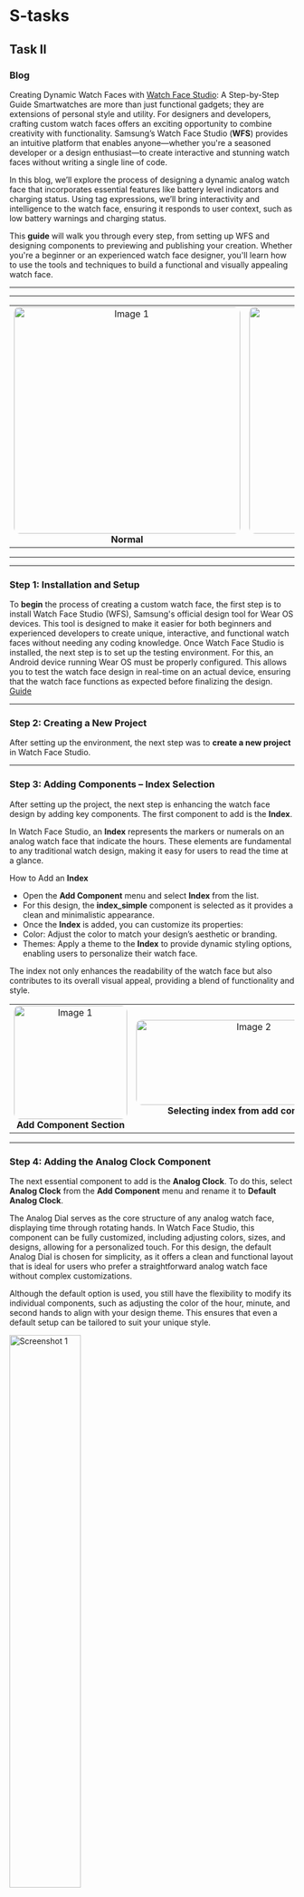 # S-tasks

## Task II

### Blog

Creating Dynamic Watch Faces with [Watch Face Studio](https://developer.samsung.com/watch-face-studio/overview.html): A Step-by-Step Guide
Smartwatches are more than just functional gadgets; they are extensions of personal style and utility. For designers and developers, crafting custom watch faces offers an exciting opportunity to combine creativity with functionality. Samsung’s Watch Face Studio (**WFS**) provides an intuitive platform that enables anyone—whether you're a seasoned developer or a design enthusiast—to create interactive and stunning watch faces without writing a single line of code.

In this blog, we’ll explore the process of designing a dynamic analog watch face that incorporates essential features like battery level indicators and charging status. Using tag expressions, we’ll bring interactivity and intelligence to the watch face, ensuring it responds to user context, such as low battery warnings and charging status.

This **guide** will walk you through every step, from setting up WFS and designing components to previewing and publishing your creation. Whether you're a beginner or an experienced watch face designer, you'll learn how to use the tools and techniques to build a functional and visually appealing watch face.

---
---

<table>
  <tr>
    <td align="center">
      <img src="https://github.com/user-attachments/assets/739c75a5-7984-43df-9012-d181bab289fd" alt="Image 1" style="width:400px; height:400px; border-radius:10px;"><br>
      <b>Normal</b>
    </td>
    <td align="center">
      <img src="https://github.com/user-attachments/assets/54ac7bc3-85df-46f8-9dd7-fd612201abad" alt="Image 2" style="width:400px; height:400px; border-radius:10px;"><br>
      <b> AlwaysOn State </b>
    </td>
  
  </tr>
</table>


---
---
### Step 1: Installation and Setup

To **begin** the process of creating a custom watch face, the first step is to install Watch Face Studio (WFS), Samsung's official design tool for Wear OS devices. This tool is designed to make it easier for both beginners and experienced developers to create unique, interactive, and functional watch faces without needing any coding knowledge.
Once Watch Face Studio is installed, the next step is to set up the testing environment. For this, an Android device running Wear OS must be properly configured. This allows you to test the watch face design in real-time on an actual device, ensuring that the watch face functions as expected before finalizing the design. [Guide](https://developer.samsung.com/watch-face-studio/overview.html)

---

### Step 2: Creating a New Project

After setting up the environment, the next step was to **create a new project** in Watch Face Studio.

---

### Step 3: Adding Components – Index Selection

After setting up the project, the next step is enhancing the watch face design by adding key components. The first component to add is the **Index**.

In Watch Face Studio, an **Index** represents the markers or numerals on an analog watch face that indicate the hours. These elements are fundamental to any traditional watch design, making it easy for users to read the time at a glance.

How to Add an **Index**
- Open the **Add Component** menu and select **Index** from the list.
- For this design, the **index_simple** component is selected as it provides a clean and minimalistic appearance.
- Once the **Index** is added, you can customize its properties:
- Color: Adjust the color to match your design’s aesthetic or branding.
- Themes: Apply a theme to the **Index** to provide dynamic styling options, enabling users to personalize their watch face.

The index not only enhances the readability of the watch face but also contributes to its overall visual appeal, providing a blend of functionality and style.


<table>
  <tr>
    <td align="center">
      <img src="https://github.com/user-attachments/assets/e77fce5b-271e-4fc7-80e2-b03fedb0d04b" alt="Image 1" style="width:200px; height:200px; border-radius:10px;"><br>
      <b>Add Component Section</b>
    </td>
    <td align="center">
      <img src="https://github.com/user-attachments/assets/6dd5029b-e922-41dc-bb99-1a2b594aa7b8" alt="Image 2" style="width:400px; height:150px; border-radius:10px;"><br>
      <b>Selecting index from add component</b>
    </td>
    <td align="center">
      <img src="https://github.com/user-attachments/assets/fa6c1d52-2a2d-4104-bedf-4034efd04e28" alt="Image 3" style="width:200px; height:200px; border-radius:10px;"><br>
      <b>Current Layer</b>
    </td>
  </tr>
</table>


---

### Step 4: Adding the Analog Clock Component

The next essential component to add is the **Analog Clock**. To do this, select **Analog Clock** from the **Add Component** menu and rename it to **Default Analog Clock**.

The Analog Dial serves as the core structure of any analog watch face, displaying time through rotating hands. In Watch Face Studio, this component can be fully customized, including adjusting colors, sizes, and designs, allowing for a personalized touch. For this design, the default Analog Dial is chosen for simplicity, as it offers a clean and functional layout that is ideal for users who prefer a straightforward analog watch face without complex customizations.

Although the default option is used, you still have the flexibility to modify its individual components, such as adjusting the color of the hour, minute, and second hands to align with your design theme. This ensures that even a default setup can be tailored to suit your unique style.


<img src="https://github.com/user-attachments/assets/d5a3fdaa-a330-48f3-affa-32a8a02790d0" alt="Screenshot 1" width="50%"/>  



---

### Step 5: Adding a Battery Circle Complication

**Complications** are customizable elements on a watch face that display dynamic information, such as battery status, heart rate, weather updates, or other relevant data. For this design, the focus is on the **battery status**, though complications like heart rate or step count can easily be added.

To add the **Battery Circle Complication**, click the **Add Component** button again and select **Circle Complication** from the available options. This component provides a circular gauge to visually represent the watch's current battery level. For clarity, rename the newly added **Circle Complication** to **Default Battery Component**.

Once the component is added, **configure** it to display the battery percentage. The UI of the component is fully customizable, offering flexibility in adjusting its color, size, and position on the watch face. Although the default configuration is used initially, you can easily modify it to better align with the overall design theme, ensuring a seamless and cohesive look.

<table>
  <tr>
    <td align="center">
      <img src="https://github.com/user-attachments/assets/e26252f6-7f4b-49e3-b5b1-1f66840c6801" alt="Image 1" style="width:400px; height:250px; border-radius:10px;"><br>
      <b>Current Layer</b>
    </td>
    <td align="center">
      <img src="https://github.com/user-attachments/assets/d5658db5-a5ac-46e7-b61d-9a6d06e1b3f9" alt="Image 2" style="width:200px; height:300px; border-radius:10px;"><br>
      <b>Complication settings of Default Battery Component </b>
    </td>
  
  </tr>
</table>

---

#### Understanding Tag Expressions in Watch Face Studio

[**Tag expressions**](https://developer.samsung.com/watch-face-studio/user-guide/tag-expression.html) are powerful tools in Watch Face Studio (WFS) that enable designers to add dynamic, real-time behavior to their watch faces without writing any code. These expressions allow for modifications to properties like color, opacity, size, and position, based on live data such as battery percentage, time, or heart rate.

The basic syntax for a **tag expression** is as follows:

**[CONDITION] ? [TRUE_VALUE] : [FALSE_VALUE]**

In this structure:
- [CONDITION] refers to a specific condition or variable, such as battery percentage or time of day.
- [TRUE_VALUE] is the value applied when the condition is met.
- [FALSE_VALUE] is the value applied when the condition is not met.

Tag expressions make watch faces more interactive and responsive to real-time data, offering a richer user experience by providing dynamic visual feedback.

For example, **by using a tag expression, the opacity of the battery circle can change based on the battery level. If the battery percentage is above 20%, the circle remains fully visible. However, if the battery percentage drops to 20% or below, the circle becomes completely transparent, visually signaling a low battery status. This is how you can implement such a dynamic feature.**

---

### Step 6: Adding Dynamic Visual Feedback

To provide dynamic visual feedback, **select Text, Icon, and Progress Bar components together in the Layer Layout. On the right side, you’ll find the Properties Panel for the selected items. In the Color section, we will modify the opacity of the battery circle using a tag expression for these three components.**

The tag expression used for this is:

**[BATT_PER] > 20 ? 0 : -100**

Here’s how this expression works:

[BATT_PER] refers to the battery percentage of the watch.
- 20 checks if the battery percentage is greater than 20%.
- 0 sets the opacity to 0, making the component fully visible when the battery level is above 20%.
- 100 sets the opacity to -100, making the component fully transparent when the battery level is at or below 20%.
  
This tag expression ensures that the battery circle dynamically adjusts its opacity based on the battery level, providing users with clear visual feedback on their device's battery status.


<table>
  <tr>
    <td align="center">
      <img src="https://github.com/user-attachments/assets/98eb73f0-ad42-4e04-8c35-ac8cd58f85a4" alt="Image 1" style="width:200px; height:300px; border-radius:10px;"><br>
      <b>Selecting 3 components</b>
    </td>
    <td align="center">
      <img src="https://github.com/user-attachments/assets/dc3f6464-d1ae-436d-b86e-6adf435bb112" alt="Image 2" style="width:350px; height:300px; border-radius:10px;"><br>
      <b>Adding opacity tag for 3 items </b>
    </td>
  
  </tr>
</table>

---

### Step 7: Enhancing with a Low Battery Indicator

To provide a clearer visual cue for **low battery status**, the default Battery Component is **duplicated**. The duplicated component is renamed to **Low Battery Component** for better clarity and easier identification.

**In the Low Battery Component, the Text Icon Progress Bar is selected, offering a clear visual representation of the battery level in a progress bar style. After selecting the appropriate elements for the progress bar, the color is changed to red to indicate that the battery level is critically low.**

To further enhance the dynamic behavior, a **tag expression** is added to control the **opacity** of the component based on the **battery percentage**. The tag expression used is:
**[BATT_PER] > 20 ? 0 : -100**



<table>
  <tr>
    <td align="center">
      <img src="https://github.com/user-attachments/assets/d410df9d-2212-420e-8286-18f599d9d3e1" alt="Image 1" style="width:400; height:250px; border-radius:10px;"><br>
      <b>Selecting 3 low battery components</b>
    </td>
    <td align="center">
      <img src="https://github.com/user-attachments/assets/c0a37216-cde5-4876-bc0a-6758c766bcc0" alt="Image 2" style="width:300px; height:200px; border-radius:10px;"><br>
      <b>Changing tag expression and color </b>
    </td>
  
  </tr>
</table>


This expression ensures that the **Low Battery Component remains fully visible when the battery level is above 20%, and becomes completely transparent when the battery level drops to 20% or below. This dynamic behavior provides immediate feedback to users regarding the battery status, enhancing the overall watch face experience.**

---

### Step 8: Adding a Charging Status Complication

To make the watch face even more informative, a **Charging Status Complication** is added. This complication visually indicates when the smartwatch is charging, offering users real-time feedback on the device's power status.

Steps to Add the Charging Icon:

- Navigate to the **Add Component** menu and select **Image** from the list of available components.
- This image will serve as the charging icon, indicating when the watch is charging.
- Select **any** image, to visually signify the charging status.
- Position the image on the watch face in a way that ensures visibility without interfering with other elements on the screen.

Configure the Image Properties:

**In the Properties Panel, go to the Color section.
Add the following tag expression in the color field to dynamically adjust the visibility of the charging icon:**

**[BATT_IS_CHARGE] == 1 ? 0 : -100**

This **expression** ensures that the charging icon becomes fully visible when the watch is charging (i.e., [BATT_IS_CHARGE] == 1), and remains hidden when the watch is not charging.
By following these steps, you integrate a charging status indicator into the watch face, further enhancing its functionality and providing users with a clear view of their device's charging status. Final layer will look like this: 
<img src="https://github.com/user-attachments/assets/28cb9dd3-c5bd-464f-8676-b7204df81327" alt="Screenshot 1" width="50%"/>  

---

### Step 9: Preview and Publish the Watch Face

Once all components and configurations are complete, the next step is to **preview** the watch face to ensure everything functions as intended.

Preview the Watch Face:
1. Run the Preview:

- Utilize the **built-in preview option** in Watch Face Studio (WFS) to simulate how the watch face will appear and behave on an actual device.
- While previewing, verify the following:
-- The analog hands and indexes display correctly.
-- The battery circle complication dynamically updates based on the current battery percentage.
-- The Low Battery Component turns red and becomes visible when the battery drops to 20% or below.
-- The charging icon only appears when the watch is charging.


2. Test on a Device:
- If a physical **Wear OS** smartwatch is available, transfer the watch face to the device using the test on device feature.
- Ensure that the watch face is responsive and visually aligned on the device's screen, making adjustments if necessary.

3. Publishing the Watch Face:
If the watch face meets all the desired requirements and is ready for public use, proceed with the following steps to publish it:
- Navigate to the Project menu and select Upload. This prepares the project for submission, making it available for public distribution.
  
By following these steps, you ensure that the watch face is thoroughly tested and ready for release, providing users with a polished, functional product.

To learn more check the [official documentation](https://developer.samsung.com/watch-face-studio/user-guide/create.html), or watch [this](https://www.youtube.com/watch?v=kOGvl3CaTgM).

